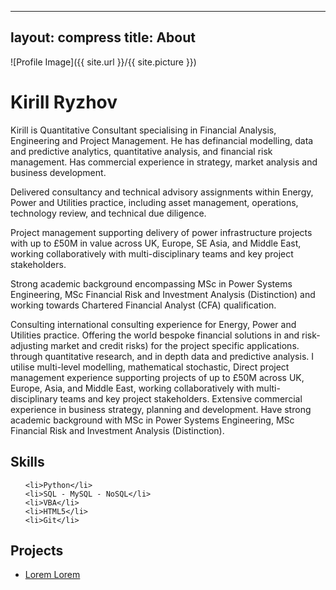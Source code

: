 
---
layout: compress
title: About
---

![Profile Image]({{ site.url }}/{{ site.picture }})

<h1>Kirill Ryzhov</h1>

<p> Kirill is Quantitative Consultant specialising in Financial Analysis, Engineering and Project Management. He has definancial modelling, data and predictive analytics, quantitative analysis, and financial risk management. Has commercial experience in strategy, market analysis and business development. </p>

<p>Delivered consultancy and technical advisory assignments within Energy, Power and Utilities practice, including asset management, operations, technology review, and technical due diligence. </p>
<p>Project management supporting delivery of power infrastructure projects with up to £50M in value across UK, Europe, SE Asia, and Middle East, working collaboratively with multi-disciplinary teams and key project stakeholders. </p>
<p>Strong academic background encompassing MSc in Power Systems Engineering, MSc Financial Risk and Investment Analysis (Distinction) and working towards Chartered Financial Analyst (CFA) qualification.</p>


Consulting international consulting experience for Energy, Power and Utilities practice.
Offering the world bespoke financial solutions in and risk-adjusting market
and credit risks) for the project specific applications.  through quantitative
research, and in depth data and predictive analysis. I utilise multi-level
modelling, mathematical stochastic, Direct project management experience
supporting projects of up to £50M across UK, Europe, Asia, and Middle East,
 working collaboratively with multi-disciplinary teams and key project stakeholders.
Extensive commercial experience in business strategy, planning and development.
Have strong academic background with MSc in Power Systems Engineering,
MSc Financial Risk and Investment Analysis (Distinction).</p>

<p></p>

<h2>Skills</h2>

<ul class="skill-list">

	<li>Python</li>
	<li>SQL - MySQL - NoSQL</li>
	<li>VBA</li>
	<li>HTML5</li>
	<li>Git</li>
</ul>

<h2>Projects</h2>

<ul>
	<li><a href="https://github.com/">Lorem Lorem</a></li>

</ul>
